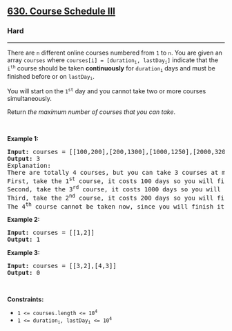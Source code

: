 <h2><a href="https://leetcode.com/problems/course-schedule-iii/">630. Course Schedule III</a></h2><h3>Hard</h3><hr><div style="user-select: auto;"><p style="user-select: auto;">There are <code style="user-select: auto;">n</code> different online courses numbered from <code style="user-select: auto;">1</code> to <code style="user-select: auto;">n</code>. You are given an array <code style="user-select: auto;">courses</code> where <code style="user-select: auto;">courses[i] = [duration<sub style="user-select: auto;">i</sub>, lastDay<sub style="user-select: auto;">i</sub>]</code> indicate that the <code style="user-select: auto;">i<sup style="user-select: auto;">th</sup></code> course should be taken <b style="user-select: auto;">continuously</b> for <code style="user-select: auto;">duration<sub style="user-select: auto;">i</sub></code> days and must be finished before or on <code style="user-select: auto;">lastDay<sub style="user-select: auto;">i</sub></code>.</p>

<p style="user-select: auto;">You will start on the <code style="user-select: auto;">1<sup style="user-select: auto;">st</sup></code> day and you cannot take two or more courses simultaneously.</p>

<p style="user-select: auto;">Return <em style="user-select: auto;">the maximum number of courses that you can take</em>.</p>

<p style="user-select: auto;">&nbsp;</p>
<p style="user-select: auto;"><strong style="user-select: auto;">Example 1:</strong></p>

<pre style="user-select: auto;"><strong style="user-select: auto;">Input:</strong> courses = [[100,200],[200,1300],[1000,1250],[2000,3200]]
<strong style="user-select: auto;">Output:</strong> 3
Explanation: 
There are totally 4 courses, but you can take 3 courses at most:
First, take the 1<sup style="user-select: auto;">st</sup> course, it costs 100 days so you will finish it on the 100<sup style="user-select: auto;">th</sup> day, and ready to take the next course on the 101<sup style="user-select: auto;">st</sup> day.
Second, take the 3<sup style="user-select: auto;">rd</sup> course, it costs 1000 days so you will finish it on the 1100<sup style="user-select: auto;">th</sup> day, and ready to take the next course on the 1101<sup style="user-select: auto;">st</sup> day. 
Third, take the 2<sup style="user-select: auto;">nd</sup> course, it costs 200 days so you will finish it on the 1300<sup style="user-select: auto;">th</sup> day. 
The 4<sup style="user-select: auto;">th</sup> course cannot be taken now, since you will finish it on the 3300<sup style="user-select: auto;">th</sup> day, which exceeds the closed date.
</pre>

<p style="user-select: auto;"><strong style="user-select: auto;">Example 2:</strong></p>

<pre style="user-select: auto;"><strong style="user-select: auto;">Input:</strong> courses = [[1,2]]
<strong style="user-select: auto;">Output:</strong> 1
</pre>

<p style="user-select: auto;"><strong style="user-select: auto;">Example 3:</strong></p>

<pre style="user-select: auto;"><strong style="user-select: auto;">Input:</strong> courses = [[3,2],[4,3]]
<strong style="user-select: auto;">Output:</strong> 0
</pre>

<p style="user-select: auto;">&nbsp;</p>
<p style="user-select: auto;"><strong style="user-select: auto;">Constraints:</strong></p>

<ul style="user-select: auto;">
	<li style="user-select: auto;"><code style="user-select: auto;">1 &lt;= courses.length &lt;= 10<sup style="user-select: auto;">4</sup></code></li>
	<li style="user-select: auto;"><code style="user-select: auto;">1 &lt;= duration<sub style="user-select: auto;">i</sub>, lastDay<sub style="user-select: auto;">i</sub> &lt;= 10<sup style="user-select: auto;">4</sup></code></li>
</ul>
</div>